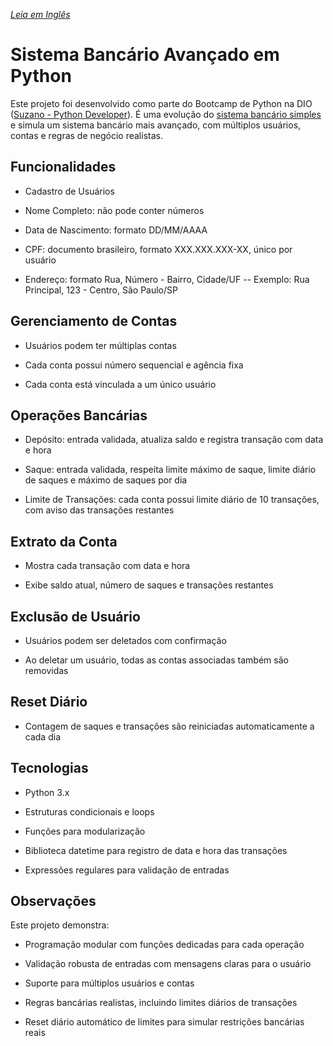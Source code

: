 *[Leia em Inglês](./README.md)*
#  Sistema Bancário Avançado em Python

Este projeto foi desenvolvido como parte do Bootcamp de Python na DIO ([Suzano - Python Developer](https://www.dio.me/bootcamp/suzano-python-developer)). É uma evolução do [sistema bancário simples](https://github.com/gtovichins/basic-python-banking-system) e simula um sistema bancário mais avançado, com múltiplos usuários, contas e regras de negócio realistas.

##  Funcionalidades
  -  Cadastro de Usuários

  - Nome Completo: não pode conter números

  - Data de Nascimento: formato DD/MM/AAAA

  - CPF: documento brasileiro, formato XXX.XXX.XXX-XX, único por usuário

  - Endereço: formato Rua, Número - Bairro, Cidade/UF
  -- Exemplo: Rua Principal, 123 - Centro, São Paulo/SP

##  Gerenciamento de Contas

  - Usuários podem ter múltiplas contas

  - Cada conta possui número sequencial e agência fixa

  - Cada conta está vinculada a um único usuário

##  Operações Bancárias

  - Depósito: entrada validada, atualiza saldo e registra transação com data e hora

  - Saque: entrada validada, respeita limite máximo de saque, limite diário de saques e máximo de saques por dia

  - Limite de Transações: cada conta possui limite diário de 10 transações, com aviso das transações restantes

##  Extrato da Conta

  - Mostra cada transação com data e hora

  - Exibe saldo atual, número de saques e transações restantes

##  Exclusão de Usuário

  - Usuários podem ser deletados com confirmação

  - Ao deletar um usuário, todas as contas associadas também são removidas

##  Reset Diário

  - Contagem de saques e transações são reiniciadas automaticamente a cada dia

##  Tecnologias

  - Python 3.x

  - Estruturas condicionais e loops

  - Funções para modularização

  - Biblioteca datetime para registro de data e hora das transações

  - Expressões regulares para validação de entradas

##  Observações
Este projeto demonstra:

  - Programação modular com funções dedicadas para cada operação

  - Validação robusta de entradas com mensagens claras para o usuário

  - Suporte para múltiplos usuários e contas

  - Regras bancárias realistas, incluindo limites diários de transações

  - Reset diário automático de limites para simular restrições bancárias reais
